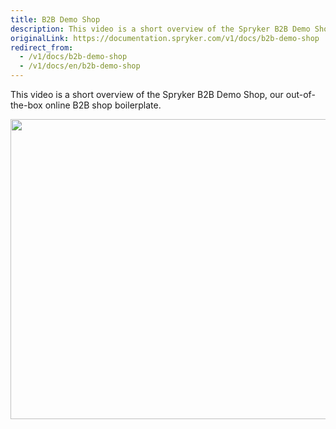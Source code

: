 ```yaml
---
title: B2B Demo Shop
description: This video is a short overview of the Spryker B2B Demo Shop, our out-of-the-box online B2B shop boilerplate.
originalLink: https://documentation.spryker.com/v1/docs/b2b-demo-shop
redirect_from:
  - /v1/docs/b2b-demo-shop
  - /v1/docs/en/b2b-demo-shop
---
```


This video is a short overview of the Spryker B2B Demo Shop, our out-of-the-box online B2B shop boilerplate.

<p><a href="https://documentation.spryker.com/about_spryker/videos___webinars/b2b-demo-shop.htm?wvideo=i3k6hkfq35"><img src="https://embedwistia-a.akamaihd.net/deliveries/084ad167fa099de5d533562200ec38fe42166edf.jpg?image_play_button_size=2x&amp;image_crop_resized=960x540&amp;image_play_button=1&amp;image_play_button_color=eb553ce0" width="720" height="480" style="width: 720px; height: 480px;"></a></p>



